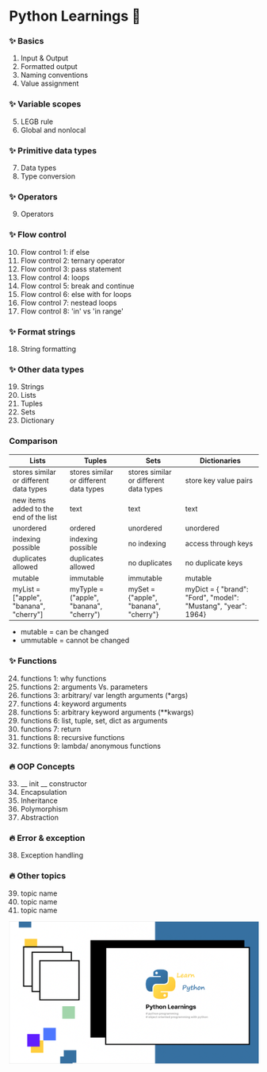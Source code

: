# Python Learnings 🐍

### ✨ Basics
1. Input & Output
2. Formatted output
3. Naming conventions
4. Value assignment

### ✨ Variable scopes
5. LEGB rule
6. Global and nonlocal

### ✨ Primitive data types
7. Data types
8. Type conversion

### ✨ Operators
9. Operators

### ✨ Flow control
10. Flow control 1: if else
11. Flow control 2: ternary operator
12. Flow control 3: pass statement
13. Flow control 4: loops
14. Flow control 5: break and continue 
15. Flow control 6: else with for loops
16. Flow control 7: nestead loops
17. Flow control 8: 'in' vs 'in range'

### ✨ Format strings
18. String formatting

### ✨ Other data types
19. Strings
20. Lists
21. Tuples
22. Sets
23. Dictionary

### Comparison

Lists  | Tuples | Sets | Dictionaries
------------- | ------------- | ------------- | -------------
stores similar or different data types | stores similar or different data types | stores similar or different data types | store key value pairs
new items added to the end of the list | text | text | text
unordered | ordered | unordered | unordered
indexing possible | indexing possible | no indexing | access through keys
duplicates allowed | duplicates allowed | no duplicates | no duplicate keys
mutable | immutable | immutable | mutable
myList = ["apple", "banana", "cherry"] | myTyple = ("apple", "banana", "cherry") | mySet = {"apple", "banana", "cherry"} | myDict = { "brand": "Ford", "model": "Mustang", "year": 1964}

- mutable = can be changed
- ummutable = cannot be changed

### ✨ Functions
24. functions 1: why functions
25. functions 2: arguments Vs. parameters
26. functions 3: arbitrary/ var length arguments (*args)
27. functions 4: keyword arguments
28. functions 5: arbitrary keyword arguments (**kwargs)
29. functions 6: list, tuple, set, dict as arguments
30. functions 7: return
31. functions 8: recursive functions
32. functions 9: lambda/ anonymous functions

### 🔥 OOP Concepts
33. __ init __ constructor
34. Encapsulation
35. Inheritance
36. Polymorphism
37. Abstraction

### 🔥 Error & exception
38. Exception handling

### 🔥 Other topics
39. topic name
40. topic name
41. topic name

![banner image](banner.png)